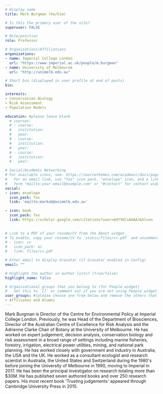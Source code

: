 ```yaml
---
# Display name
title: Mark Burgman (he/him)

# Is this the primary user of the site?
superuser: FALSE

# Role/position
role: Professor

# Organizations/Affiliations
organizations:
- name: Imperial College London
  url: "https://www.imperial.ac.uk/people/m.burgman"
- name: University of Melbourne
  url: "http://unimelb.edu.au"

# Short bio (displayed in user profile at end of posts)
bio: 

interests:
- Conservation Biology
- Risk Assessment
- Population Models

education: #please leave blank
  # courses:
  # - course:
  #   institution:
  #   year:
  # - course:
  #   institution:
  #   year:
  # - course:
  #   institution:
  #   year:

# Social/Academic Networking
# For available icons, see: https://sourcethemes.com/academic/docs/page-builder/#icons
#   For an email link, use "fas" icon pack, "envelope" icon, and a link in the
#   form "mailto:your-email@example.com" or "#contact" for contact widget.
social:
- icon: envelope
  icon_pack: fas
  link: 'mailto:markab@unimelb.edu.au'

- icon: book
  icon_pack: fas
  link: https://scholar.google.com/citations?user=O4YYKCsAAAAJ&hl=en
    
  
# Link to a PDF of your resume/CV from the About widget.
# To enable, copy your resume/CV to `static/files/cv.pdf` and uncomment the lines below.
# - icon: cv
#   icon_pack: ai
#   link: files/cv.pdf

# Enter email to display Gravatar (if Gravatar enabled in Config)
email: ""

# Highlight the author in author lists? (true/false)
highlight_name: false

# Organizational groups that you belong to (for People widget)
#   Set this to `[]` or comment out if you are not using People widget.
user_groups: #(please choose one from below and remove the others that aren't needed)
- Affiliates and Alumni
---
```



Mark Burgman is Director of the Centre for Environmental Policy at Imperial College London. Previously, he was Head of the Department of Biosciences, Director of the Australian Centre of Excellence for Risk Analysis and the Adrienne Clarke Chair of Botany at the University of Melbourne. He has worked on expert judgement, decision analysis, conservation biology and risk assessment in a broad range of settings including marine fisheries, forestry, irrigation, electrical power utilities, mining, and national park planning. He has worked closely with government and industry in Australia, the USA and the UK. He worked as a consultant ecologist and research scientist in Australia, the United States and Switzerland during the 1980's before joining the University of Melbourne in 1990, moving to Imperial in 2017. He has been the principal investigator on research totaling more than $30M.  He has published seven authored books and over 250 research papers. His most recent book 'Trusting judgements' appeared through Cambridge University Press in 2015. 
